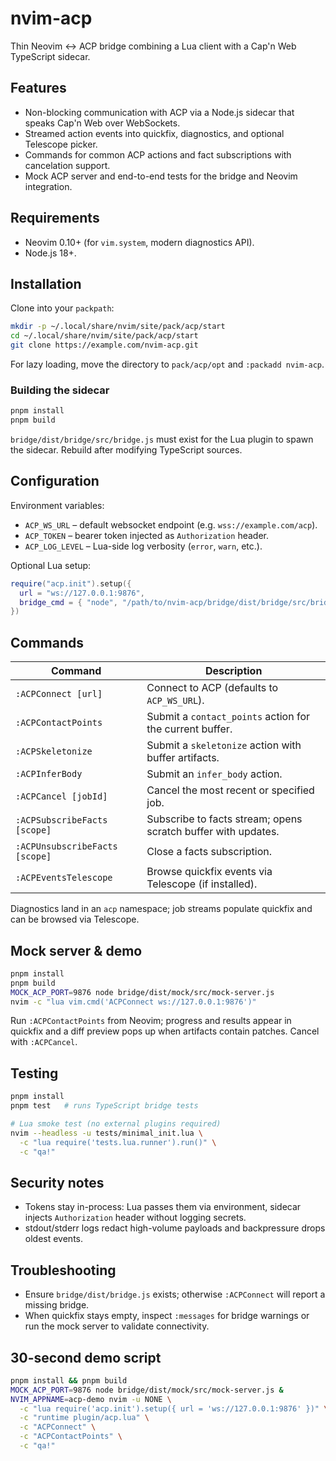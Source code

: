 # nvim-acp

Thin Neovim ↔︎ ACP bridge combining a Lua client with a Cap'n Web TypeScript sidecar.

## Features

- Non-blocking communication with ACP via a Node.js sidecar that speaks Cap'n Web over WebSockets.
- Streamed action events into quickfix, diagnostics, and optional Telescope picker.
- Commands for common ACP actions and fact subscriptions with cancelation support.
- Mock ACP server and end-to-end tests for the bridge and Neovim integration.

## Requirements

- Neovim 0.10+ (for `vim.system`, modern diagnostics API).
- Node.js 18+.

## Installation

Clone into your `packpath`:

```sh
mkdir -p ~/.local/share/nvim/site/pack/acp/start
cd ~/.local/share/nvim/site/pack/acp/start
git clone https://example.com/nvim-acp.git
```

For lazy loading, move the directory to `pack/acp/opt` and `:packadd nvim-acp`.

### Building the sidecar

```sh
pnpm install
pnpm build
```

`bridge/dist/bridge/src/bridge.js` must exist for the Lua plugin to spawn the sidecar. Rebuild after modifying TypeScript sources.

## Configuration

Environment variables:

- `ACP_WS_URL` – default websocket endpoint (e.g. `wss://example.com/acp`).
- `ACP_TOKEN` – bearer token injected as `Authorization` header.
- `ACP_LOG_LEVEL` – Lua-side log verbosity (`error`, `warn`, etc.).

Optional Lua setup:

```lua
require("acp.init").setup({
  url = "ws://127.0.0.1:9876",
  bridge_cmd = { "node", "/path/to/nvim-acp/bridge/dist/bridge/src/bridge.js" },
})
```

## Commands

| Command | Description |
| --- | --- |
| `:ACPConnect [url]` | Connect to ACP (defaults to `ACP_WS_URL`). |
| `:ACPContactPoints` | Submit a `contact_points` action for the current buffer. |
| `:ACPSkeletonize` | Submit a `skeletonize` action with buffer artifacts. |
| `:ACPInferBody` | Submit an `infer_body` action. |
| `:ACPCancel [jobId]` | Cancel the most recent or specified job. |
| `:ACPSubscribeFacts [scope]` | Subscribe to facts stream; opens scratch buffer with updates. |
| `:ACPUnsubscribeFacts [scope]` | Close a facts subscription. |
| `:ACPEventsTelescope` | Browse quickfix events via Telescope (if installed). |

Diagnostics land in an `acp` namespace; job streams populate quickfix and can be browsed via Telescope.

## Mock server & demo

```sh
pnpm install
pnpm build
MOCK_ACP_PORT=9876 node bridge/dist/mock/src/mock-server.js
nvim -c "lua vim.cmd('ACPConnect ws://127.0.0.1:9876')"
```

Run `:ACPContactPoints` from Neovim; progress and results appear in quickfix and a diff preview pops up when artifacts contain patches. Cancel with `:ACPCancel`.

## Testing

```sh
pnpm install
pnpm test   # runs TypeScript bridge tests

# Lua smoke test (no external plugins required)
nvim --headless -u tests/minimal_init.lua \
  -c "lua require('tests.lua.runner').run()" \
  -c "qa!"
```

## Security notes

- Tokens stay in-process: Lua passes them via environment, sidecar injects `Authorization` header without logging secrets.
- stdout/stderr logs redact high-volume payloads and backpressure drops oldest events.

## Troubleshooting

- Ensure `bridge/dist/bridge.js` exists; otherwise `:ACPConnect` will report a missing bridge.
- When quickfix stays empty, inspect `:messages` for bridge warnings or run the mock server to validate connectivity.

## 30-second demo script

```sh
pnpm install && pnpm build
MOCK_ACP_PORT=9876 node bridge/dist/mock/src/mock-server.js &
NVIM_APPNAME=acp-demo nvim -u NONE \
  -c "lua require('acp.init').setup({ url = 'ws://127.0.0.1:9876' })" \
  -c "runtime plugin/acp.lua" \
  -c "ACPConnect" \
  -c "ACPContactPoints" \
  -c "qa!"
```
